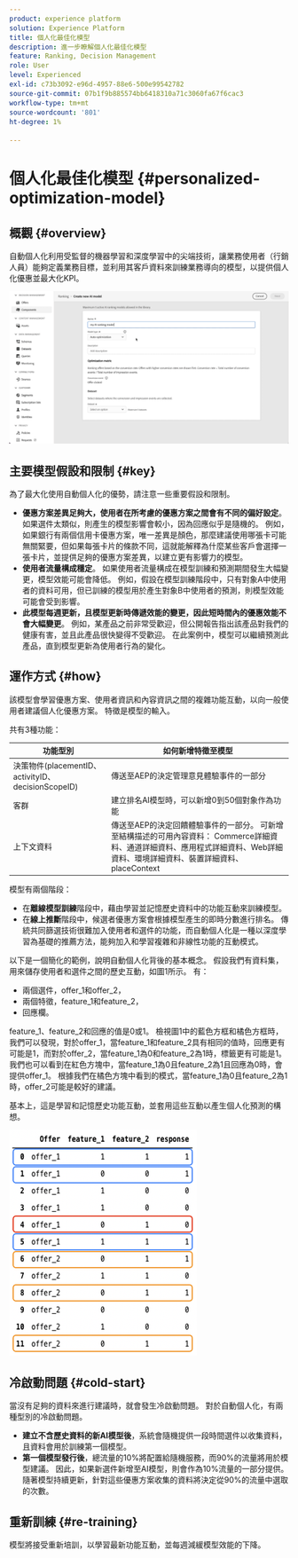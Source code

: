 ```yaml
---
product: experience platform
solution: Experience Platform
title: 個人化最佳化模型
description: 進一步瞭解個人化最佳化模型
feature: Ranking, Decision Management
role: User
level: Experienced
exl-id: c73b3092-e96d-4957-88e6-500e99542782
source-git-commit: 07b1f9b885574bb6418310a71c3060fa67f6cac3
workflow-type: tm+mt
source-wordcount: '801'
ht-degree: 1%

---
```


# 個人化最佳化模型 {#personalized-optimization-model}

## 概觀 {#overview}

自動個人化利用受監督的機器學習和深度學習中的尖端技術，讓業務使用者（行銷人員）能夠定義業務目標，並利用其客戶資料來訓練業務導向的模型，以提供個人化優惠並最大化KPI。

![](../../rn/assets/do-not-localize/ai-ranking.gif)

## 主要模型假設和限制 {#key}

為了最大化使用自動個人化的優勢，請注意一些重要假設和限制。

* **優惠方案差異足夠大，使用者在所考慮的優惠方案之間會有不同的偏好設定**。 如果選件太類似，則產生的模型影響會較小，因為回應似乎是隨機的。
例如，如果銀行有兩個信用卡優惠方案，唯一差異是顏色，那麼建議使用哪張卡可能無關緊要，但如果每張卡片的條款不同，這就能解釋為什麼某些客戶會選擇一張卡片，並提供足夠的優惠方案差異，以建立更有影響力的模型。
* **使用者流量構成穩定**。 如果使用者流量構成在模型訓練和預測期間發生大幅變更，模型效能可能會降低。 例如，假設在模型訓練階段中，只有對象A中使用者的資料可用，但已訓練的模型用於產生對象B中使用者的預測，則模型效能可能會受到影響。
* **此模型每週更新，且模型更新時傳遞效能的變更，因此短時間內的優惠效能不會大幅變更**。 例如，某產品之前非常受歡迎，但公開報告指出該產品對我們的健康有害，並且此產品很快變得不受歡迎。 在此案例中，模型可以繼續預測此產品，直到模型更新為使用者行為的變化。

## 運作方式 {#how}

該模型會學習優惠方案、使用者資訊和內容資訊之間的複雜功能互動，以向一般使用者建議個人化優惠方案。 特徵是模型的輸入。

共有3種功能：

| 功能型別 | 如何新增特徵至模型 |
|--------------|----------------------------|
| 決策物件(placementID、activityID、decisionScopeID) | 傳送至AEP的決定管理意見體驗事件的一部分 |
| 客群 | 建立排名AI模型時，可以新增0到50個對象作為功能 |
| 上下文資料 | 傳送至AEP的決定回饋體驗事件的一部分。 可新增至結構描述的可用內容資料： Commerce詳細資料、通道詳細資料、應用程式詳細資料、Web詳細資料、環境詳細資料、裝置詳細資料、placeContext |

模型有兩個階段：

* 在&#x200B;**離線模型訓練**&#x200B;階段中，藉由學習並記憶歷史資料中的功能互動來訓練模型。
* 在&#x200B;**線上推斷**&#x200B;階段中，候選者優惠方案會根據模型產生的即時分數進行排名。 傳統共同篩選技術很難加入使用者和選件的功能，而自動個人化是一種以深度學習為基礎的推薦方法，能夠加入和學習複雜和非線性功能的互動模式。

以下是一個簡化的範例，說明自動個人化背後的基本概念。 假設我們有資料集，用來儲存使用者和選件之間的歷史互動，如圖1所示。 有：
* 兩個選件，offer_1和offer_2，
* 兩個特徵，feature_1和feature_2，
* 回應欄。

feature_1、feature_2和回應的值是0或1。 檢視圖1中的藍色方框和橘色方框時，我們可以發現，對於offer_1，當feature_1和feature_2具有相同的值時，回應更有可能是1，而對於offer_2，當feature_1為0和feature_2為1時，標籤更有可能是1。 我們也可以看到在紅色方塊中，當feature_1為0且feature_2為1且回應為0時，會提供offer_1。 根據我們在橘色方塊中看到的模式，當feature_1為0且feature_2為1時，offer_2可能是較好的建議。

基本上，這是學習和記憶歷史功能互動，並套用這些互動以產生個人化預測的構想。

![](../assets/perso-ranking-schema.png)

## 冷啟動問題 {#cold-start}

當沒有足夠的資料來進行建議時，就會發生冷啟動問題。 對於自動個人化，有兩種型別的冷啟動問題。

* **建立不含歷史資料的新AI模型後**，系統會隨機提供一段時間選件以收集資料，且資料會用於訓練第一個模型。
* **第一個模型發行後**，總流量的10%將配置給隨機服務，而90%的流量將用於模型建議。 因此，如果新選件新增至AI模型，則會作為10%流量的一部分提供。 隨著模型持續更新，針對這些優惠方案收集的資料將決定從90%的流量中選取的次數。

## 重新訓練 {#re-training}

模型將接受重新培訓，以學習最新功能互動，並每週減緩模型效能的下降。

